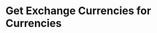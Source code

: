 # Get Exchange Currencies for Currencies

<api-endpoint openapi-path="../../OpenApi/user.openapi.yaml" method="GET" endpoint="/api/v1/exchanges/currencies"/>